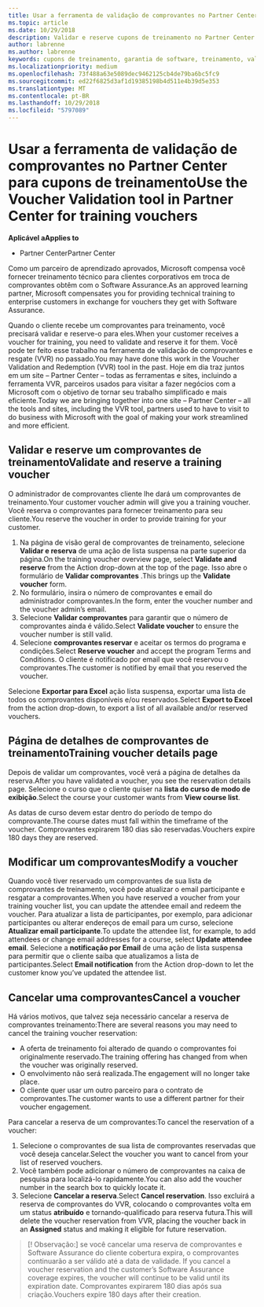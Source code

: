```yaml
---
title: Usar a ferramenta de validação de comprovantes no Partner Center para cupons de treinamento | Partner Center
ms.topic: article
ms.date: 10/29/2018
description: Validar e reserve cupons de treinamento no Partner Center
author: labrenne
ms.author: labrenne
keywords: cupons de treinamento, garantia de software, treinamento, valide comprovantes, comprovantes de reserva
ms.localizationpriority: medium
ms.openlocfilehash: 73f488a63e5089dec9462125cb4de79ba6bc5fc9
ms.sourcegitcommit: ed22f6825d3af1d19385198b4d511e4b39d5e353
ms.translationtype: MT
ms.contentlocale: pt-BR
ms.lasthandoff: 10/29/2018
ms.locfileid: "5797089"
---
```

# <a name="use-the-voucher-validation-tool-in-partner-center-for-training-vouchers"></a><span data-ttu-id="a8b64-104">Usar a ferramenta de validação de comprovantes no Partner Center para cupons de treinamento</span><span class="sxs-lookup"><span data-stu-id="a8b64-104">Use the Voucher Validation tool in Partner Center for training vouchers</span></span>

**<span data-ttu-id="a8b64-105">Aplicável a</span><span class="sxs-lookup"><span data-stu-id="a8b64-105">Applies to</span></span>**

- <span data-ttu-id="a8b64-106">Partner Center</span><span class="sxs-lookup"><span data-stu-id="a8b64-106">Partner Center</span></span>

<span data-ttu-id="a8b64-107">Como um parceiro de aprendizado aprovados, Microsoft compensa você fornecer treinamento técnico para clientes corporativos em troca de comprovantes obtêm com o Software Assurance.</span><span class="sxs-lookup"><span data-stu-id="a8b64-107">As an approved learning partner, Microsoft compensates you for providing technical training to enterprise customers in exchange for vouchers they get with Software Assurance.</span></span> 

<span data-ttu-id="a8b64-108">Quando o cliente recebe um comprovantes para treinamento, você precisará validar e reserve-o para eles.</span><span class="sxs-lookup"><span data-stu-id="a8b64-108">When your customer receives a voucher for training, you need to validate and reserve it for them.</span></span> <span data-ttu-id="a8b64-109">Você pode ter feito esse trabalho na ferramenta de validação de comprovantes e resgate (VVR) no passado.</span><span class="sxs-lookup"><span data-stu-id="a8b64-109">You may have done this work in the Voucher Validation and Redemption (VVR) tool in the past.</span></span> <span data-ttu-id="a8b64-110">Hoje em dia traz juntos em um site – Partner Center – todas as ferramentas e sites, incluindo a ferramenta VVR, parceiros usados para visitar a fazer negócios com a Microsoft com o objetivo de tornar seu trabalho simplificado e mais eficiente.</span><span class="sxs-lookup"><span data-stu-id="a8b64-110">Today we are bringing together into one site – Partner Center – all the tools and sites, including the VVR tool, partners used to have to visit to do business with Microsoft with the goal of making your work streamlined and more efficient.</span></span>

## <a name="validate-and-reserve-a-training-voucher"></a><span data-ttu-id="a8b64-111">Validar e reserve um comprovantes de treinamento</span><span class="sxs-lookup"><span data-stu-id="a8b64-111">Validate and reserve a training voucher</span></span>

<span data-ttu-id="a8b64-112">O administrador de comprovantes cliente lhe dará um comprovantes de treinamento.</span><span class="sxs-lookup"><span data-stu-id="a8b64-112">Your customer voucher admin will give you a training voucher.</span></span> <span data-ttu-id="a8b64-113">Você reserva o comprovantes para fornecer treinamento para seu cliente.</span><span class="sxs-lookup"><span data-stu-id="a8b64-113">You reserve the voucher in order to provide training for your customer.</span></span>

1.  <span data-ttu-id="a8b64-114">Na página de visão geral de comprovantes de treinamento, selecione **Validar e reserva** de uma ação de lista suspensa na parte superior da página.</span><span class="sxs-lookup"><span data-stu-id="a8b64-114">On the training voucher overview page, select **Validate and reserve** from the Action drop-down at the top of the page.</span></span> <span data-ttu-id="a8b64-115">Isso abre o formulário de **Validar comprovantes** .</span><span class="sxs-lookup"><span data-stu-id="a8b64-115">This brings up the **Validate voucher** form.</span></span>
2.  <span data-ttu-id="a8b64-116">No formulário, insira o número de comprovantes e email do administrador comprovantes.</span><span class="sxs-lookup"><span data-stu-id="a8b64-116">In the form, enter the voucher number and the voucher admin’s email.</span></span>
3.  <span data-ttu-id="a8b64-117">Selecione **Validar comprovantes** para garantir que o número de comprovantes ainda é válido.</span><span class="sxs-lookup"><span data-stu-id="a8b64-117">Select **Validate voucher** to ensure the voucher number is still valid.</span></span> 
4.  <span data-ttu-id="a8b64-118">Selecione **comprovantes reservar** e aceitar os termos do programa e condições.</span><span class="sxs-lookup"><span data-stu-id="a8b64-118">Select **Reserve voucher** and accept the program Terms and Conditions.</span></span> <span data-ttu-id="a8b64-119">O cliente é notificado por email que você reservou o comprovantes.</span><span class="sxs-lookup"><span data-stu-id="a8b64-119">The customer is notified by email that you reserved the voucher.</span></span>

<span data-ttu-id="a8b64-120">Selecione **Exportar para Excel** ação lista suspensa, exportar uma lista de todos os comprovantes disponíveis e/ou reservados.</span><span class="sxs-lookup"><span data-stu-id="a8b64-120">Select **Export to Excel** from the action drop-down, to export a list of all available and/or reserved vouchers.</span></span>

## <a name="training-voucher-details-page"></a><span data-ttu-id="a8b64-121">Página de detalhes de comprovantes de treinamento</span><span class="sxs-lookup"><span data-stu-id="a8b64-121">Training voucher details page</span></span>

<span data-ttu-id="a8b64-122">Depois de validar um comprovantes, você verá a página de detalhes da reserva.</span><span class="sxs-lookup"><span data-stu-id="a8b64-122">After you have validated a voucher, you see the reservation details page.</span></span> <span data-ttu-id="a8b64-123">Selecione o curso que o cliente quiser na **lista do curso de modo de exibição**.</span><span class="sxs-lookup"><span data-stu-id="a8b64-123">Select the course your customer wants from **View course list**.</span></span> 

<span data-ttu-id="a8b64-124">As datas de curso devem estar dentro do período de tempo do comprovante.</span><span class="sxs-lookup"><span data-stu-id="a8b64-124">The course dates must fall within the timeframe of the voucher.</span></span> <span data-ttu-id="a8b64-125">Comprovantes expirarem 180 dias são reservadas.</span><span class="sxs-lookup"><span data-stu-id="a8b64-125">Vouchers expire 180 days they are reserved.</span></span>

## <a name="modify-a-voucher"></a><span data-ttu-id="a8b64-126">Modificar um comprovantes</span><span class="sxs-lookup"><span data-stu-id="a8b64-126">Modify a voucher</span></span>

<span data-ttu-id="a8b64-127">Quando você tiver reservado um comprovantes de sua lista de comprovantes de treinamento, você pode atualizar o email participante e resgatar a comprovantes.</span><span class="sxs-lookup"><span data-stu-id="a8b64-127">When you have reserved a voucher from your training voucher list, you can update the attendee email and redeem the voucher.</span></span> <span data-ttu-id="a8b64-128">Para atualizar a lista de participantes, por exemplo, para adicionar participantes ou alterar endereços de email para um curso, selecione **Atualizar email participante**.</span><span class="sxs-lookup"><span data-stu-id="a8b64-128">To update the attendee list, for example, to add attendees or change email addresses for a course, select **Update attendee email**.</span></span> <span data-ttu-id="a8b64-129">Selecione a **notificação por Email** de uma ação de lista suspensa para permitir que o cliente saiba que atualizamos a lista de participantes.</span><span class="sxs-lookup"><span data-stu-id="a8b64-129">Select **Email notification**  from the Action drop-down to let the customer know you’ve updated the attendee list.</span></span> 

## <a name="cancel-a-voucher"></a><span data-ttu-id="a8b64-130">Cancelar uma comprovantes</span><span class="sxs-lookup"><span data-stu-id="a8b64-130">Cancel a voucher</span></span> 

<span data-ttu-id="a8b64-131">Há vários motivos, que talvez seja necessário cancelar a reserva de comprovantes treinamento:</span><span class="sxs-lookup"><span data-stu-id="a8b64-131">There are several reasons you may need to cancel the training voucher reservation:</span></span> 
- <span data-ttu-id="a8b64-132">A oferta de treinamento foi alterado de quando o comprovantes foi originalmente reservado.</span><span class="sxs-lookup"><span data-stu-id="a8b64-132">The training offering has changed from when the voucher was originally reserved.</span></span>
- <span data-ttu-id="a8b64-133">O envolvimento não será realizada.</span><span class="sxs-lookup"><span data-stu-id="a8b64-133">The engagement will no longer take place.</span></span>
- <span data-ttu-id="a8b64-134">O cliente quer usar um outro parceiro para o contrato de comprovantes.</span><span class="sxs-lookup"><span data-stu-id="a8b64-134">The customer wants to use a different partner for their voucher engagement.</span></span>

<span data-ttu-id="a8b64-135">Para cancelar a reserva de um comprovantes:</span><span class="sxs-lookup"><span data-stu-id="a8b64-135">To cancel the reservation of a voucher:</span></span>

1.  <span data-ttu-id="a8b64-136">Selecione o comprovantes de sua lista de comprovantes reservadas que você deseja cancelar.</span><span class="sxs-lookup"><span data-stu-id="a8b64-136">Select the voucher you want to cancel from your list of reserved vouchers.</span></span>
2.  <span data-ttu-id="a8b64-137">Você também pode adicionar o número de comprovantes na caixa de pesquisa para localizá-lo rapidamente.</span><span class="sxs-lookup"><span data-stu-id="a8b64-137">You can also add the voucher number in the search box to quickly locate it.</span></span>
3.  <span data-ttu-id="a8b64-138">Selecione **Cancelar a reserva**.</span><span class="sxs-lookup"><span data-stu-id="a8b64-138">Select **Cancel reservation**.</span></span> <span data-ttu-id="a8b64-139">Isso excluirá a reserva de comprovantes do VVR, colocando o comprovantes volta em um status **atribuído** e tornando-qualificado para reserva futura.</span><span class="sxs-lookup"><span data-stu-id="a8b64-139">This will delete the voucher reservation from VVR, placing the voucher back in an **Assigned** status and making it eligible for future reservation.</span></span>

>[! Observação:]<span data-ttu-id="a8b64-140"> se você cancelar uma reserva de comprovantes e Software Assurance do cliente cobertura expira, o comprovantes continuarão a ser válido até a data de validade.</span><span class="sxs-lookup"><span data-stu-id="a8b64-140"> If you cancel a voucher reservation and the customer’s Software Assurance coverage expires, the voucher will continue to be valid until its expiration date.</span></span> <span data-ttu-id="a8b64-141">Comprovantes expirarem 180 dias após sua criação.</span><span class="sxs-lookup"><span data-stu-id="a8b64-141">Vouchers expire 180 days after their creation.</span></span>


